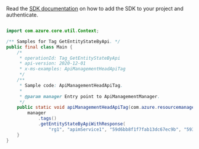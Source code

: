 Read the [SDK documentation](https://github.com/Azure/azure-sdk-for-java/blob/azure-resourcemanager-apimanagement_1.0.0-beta.2/sdk/apimanagement/azure-resourcemanager-apimanagement/README.md) on how to add the SDK to your project and authenticate.

```java

import com.azure.core.util.Context;

/** Samples for Tag GetEntityStateByApi. */
public final class Main {
    /*
     * operationId: Tag_GetEntityStateByApi
     * api-version: 2020-12-01
     * x-ms-examples: ApiManagementHeadApiTag
     */
    /**
     * Sample code: ApiManagementHeadApiTag.
     *
     * @param manager Entry point to ApiManagementManager.
     */
    public static void apiManagementHeadApiTag(com.azure.resourcemanager.apimanagement.ApiManagementManager manager) {
        manager
            .tags()
            .getEntityStateByApiWithResponse(
                "rg1", "apimService1", "59d6bb8f1f7fab13dc67ec9b", "59306a29e4bbd510dc24e5f9", Context.NONE);
    }
}
```
